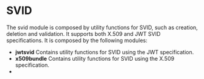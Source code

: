 <!--
(C) Copyright 2020-2021 Hewlett Packard Enterprise Development LP

 

Licensed under the Apache License, Version 2.0 (the "License"); you may
not use this file except in compliance with the License. You may obtain
a copy of the License at

 

    http://www.apache.org/licenses/LICENSE-2.0

 

Unless required by applicable law or agreed to in writing, software
distributed under the License is distributed on an "AS IS" BASIS, WITHOUT
WARRANTIES OR CONDITIONS OF ANY KIND, either express or implied. See the
License for the specific language governing permissions and limitations
under the License.

-->


# SVID

The svid module is composed by utility functions for SVID, such as creation, deletion and validation. It supports both X.509 and JWT SVID specifications. It is composed by the following modules:

* **jwtsvid** Contains utility functions for SVID using the JWT specification.
* **x509bundle** Contains utility functions for SVID using the X.509 specification.
*
